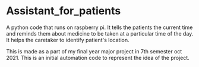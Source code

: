 # Assistant_for_patients
A python code that runs on raspberry pi. It tells the patients the current time and reminds them about medicine to be taken at a particular time of the day. It helps the caretaker to identify patient's location.









This is made as a part of my final year major project in 7th semester oct 2021.
This is an initial automation code to represent the idea of the project.
